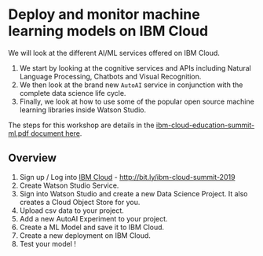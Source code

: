 # Deploy and monitor machine learning models on IBM Cloud

We will look at the different AI/ML services offered on IBM Cloud. 
1. We start by looking at the cognitive services and APIs including Natural Language Processing, Chatbots and Visual Recognition. 
2. We then look at the brand new `AutoAI` service in conjunction with the complete data science life cycle. 
3. Finally, we look at how to use some of the popular open source machine learning libraries inside Watson Studio. 

The steps for this workshop are details in the [ibm-cloud-education-summit-ml.pdf document here](./ibm-cloud-education-summit-ml.pdf). 

## Overview
1. Sign up / Log into [IBM Cloud](http://bit.ly/ibm-cloud-summit-2019) - http://bit.ly/ibm-cloud-summit-2019
2. Create Watson Studio Service.
3. Sign into Watson Studio and create a new Data Science Project. It also creates a Cloud Object Store for you.
4. Upload csv data to your project.
5. Add a new AutoAI Experiment to your project.
6. Create a ML Model and save it to IBM Cloud.
7. Create a new deployment on IBM Cloud.
8. Test your model !